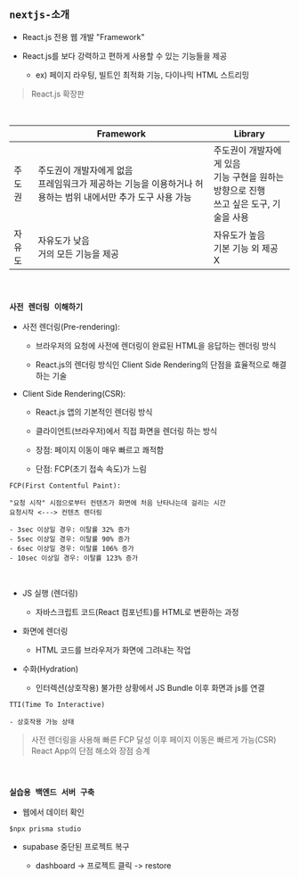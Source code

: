 ## **`nextjs-소개`**

- React.js 전용 웹 개발 "Framework"

- React.js를 보다 강력하고 편하게 사용할 수 있는 기능들을 제공

  - ex) 페이지 라우팅, 빌트인 최적화 기능, 다이나믹 HTML 스트리밍

> React.js 확장판

<br />

|        | Framework                                                                                                          | Library                                                                                             |
| ------ | ------------------------------------------------------------------------------------------------------------------ | --------------------------------------------------------------------------------------------------- |
| 주도권 | 주도권이 개발자에게 없음 <br /> 프레임워크가 제공하는 기능을 이용하거나 허용하는 범위 내에서만 추가 도구 사용 가능 | 주도권이 개발자에게 있음 <br /> 기능 구현을 원하는 방향으로 진행 <br /> 쓰고 싶은 도구, 기술을 사용 |
| 자유도 | 자유도가 낮음 <br /> 거의 모든 기능을 제공                                                                         | 자유도가 높음 <br /> 기본 기능 외 제공 X                                                            |

<br />

### **`사전 렌더링 이해하기`**

- 사전 렌더링(Pre-rendering):

  - 브라우저의 요청에 사전에 렌더링이 완료된 HTML을 응답하는 렌더링 방식

  - React.js의 렌더링 방식인 Client Side Rendering의 단점을 효율적으로 해결하는 기술

- Client Side Rendering(CSR):

  - React.js 앱의 기본적인 렌더링 방식

  - 클라이언트(브라우저)에서 직접 화면을 렌더링 하는 방식

  - 장점: 페이지 이동이 매우 빠르고 쾌적함

  - 단점: FCP(초기 접속 속도)가 느림

```
FCP(First Contentful Paint):

"요청 시작" 시점으로부터 컨텐츠가 화면에 처음 난타나는데 걸리는 시간
요청시작 <---> 컨텐츠 렌더링

- 3sec 이상일 경우: 이탈률 32% 증가
- 5sec 이상일 경우: 이탈률 90% 증가
- 6sec 이상일 경우: 이탈률 106% 증가
- 10sec 이상일 경우: 이탈률 123% 증가
```

<br />

- JS 실행 (렌더링)

  - 자바스크립트 코드(React 컴포넌트)를 HTML로 변환하는 과정

- 화면에 렌더링

  - HTML 코드를 브라우저가 화면에 그려내는 작업

- 수화(Hydration)

  - 인터렉션(상호작용) 불가한 상황에서 JS Bundle 이후 화면과 js를 연결

```
TTI(Time To Interactive)

- 상호작용 가능 상태
```

> 사전 렌더링을 사용해 빠른 FCP 달성 이후 페이지 이동은 빠르게 가능(CSR) <br />
> React App의 단점 해소와 장점 승계

<br />

### **`실습용 백엔드 서버 구축`**

- 웹에서 데이터 확인

```shell
$npx prisma studio
```

- supabase 중단된 프로젝트 복구

  - dashboard -> 프로젝트 클릭 -> restore
